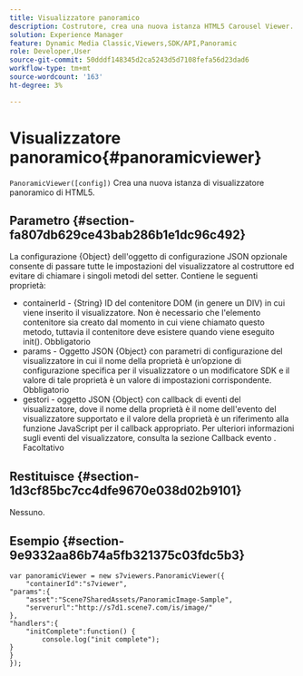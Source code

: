 ```yaml
---
title: Visualizzatore panoramico
description: Costrutore, crea una nuova istanza HTML5 Carousel Viewer.
solution: Experience Manager
feature: Dynamic Media Classic,Viewers,SDK/API,Panoramic
role: Developer,User
source-git-commit: 50dddf148345d2ca5243d5d7108fefa56d23dad6
workflow-type: tm+mt
source-wordcount: '163'
ht-degree: 3%

---
```


# Visualizzatore panoramico{#panoramicviewer}

`PanoramicViewer([config])`
Crea una nuova istanza di visualizzatore panoramico di HTML5.

## Parametro {#section-fa807db629ce43bab286b1e1dc96c492}

La configurazione {Object} dell&#39;oggetto di configurazione JSON opzionale consente di passare tutte le impostazioni del visualizzatore al costruttore ed evitare di chiamare i singoli metodi del setter. Contiene le seguenti proprietà:
* containerId - {String} ID del contenitore DOM (in genere un DIV) in cui viene inserito il visualizzatore. Non è necessario che l&#39;elemento contenitore sia creato dal momento in cui viene chiamato questo metodo, tuttavia il contenitore deve esistere quando viene eseguito init(). Obbligatorio
* params - Oggetto JSON {Object} con parametri di configurazione del visualizzatore in cui il nome della proprietà è un’opzione di configurazione specifica per il visualizzatore o un modificatore SDK e il valore di tale proprietà è un valore di impostazioni corrispondente. Obbligatorio
* gestori - oggetto JSON {Object} con callback di eventi del visualizzatore, dove il nome della proprietà è il nome dell&#39;evento del visualizzatore supportato e il valore della proprietà è un riferimento alla funzione JavaScript per il callback appropriato. Per ulteriori informazioni sugli eventi del visualizzatore, consulta la sezione Callback evento . Facoltativo


## Restituisce {#section-1d3cf85bc7cc4dfe9670e038d02b9101}

Nessuno.

## Esempio {#section-9e9332aa86b74a5fb321375c03fdc5b3}

```
var panoramicViewer = new s7viewers.PanoramicViewer({
	"containerId":"s7viewer",
"params":{
	"asset":"Scene7SharedAssets/PanoramicImage-Sample",
	"serverurl":"http://s7d1.scene7.com/is/image/"
},
"handlers":{
	"initComplete":function() {
		console.log("init complete");
}
}
});
```
